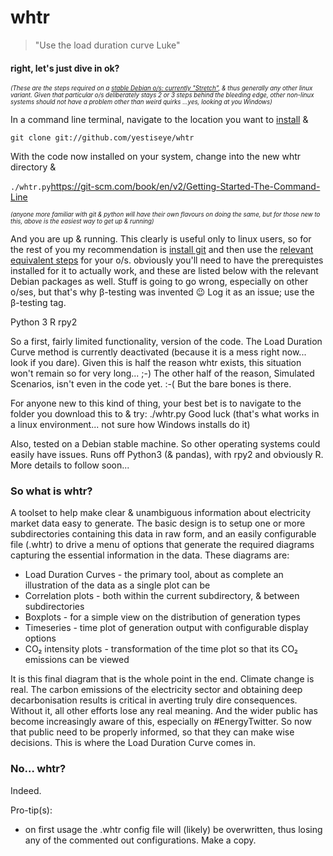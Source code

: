 # whtr
> "Use the load duration curve Luke"

#### right, let's just dive in ok?
<sub><sup>*(These are the steps required on a [stable Debian o/s: currently "Stretch"](https://wiki.debian.org/DebianStable), & thus generally any other linux variant.  Given that particular o/s deliberately stays 2 or 3 steps behind the bleeding edge, other non-linux systems should not have a problem other than weird quirks …yes, looking at you Windows)*</sup></sub>

In a command line terminal, navigate to the location you want to [install]((https://git-scm.com/docs/git-clone)) &

```git clone git://github.com/yestiseye/whtr```

With the code now installed on your system, change into the new whtr directory &

```./whtr.py```https://git-scm.com/book/en/v2/Getting-Started-The-Command-Line

<sub><sup>*(anyone more familiar with git & python will have their own flavours on doing the same, but for those new to this, above is the easiest way to get up & running)*</sup></sub>

And you are up & running.  This clearly is useful only to linux users, so for the rest of you my recommendation is [install git](https://gist.github.com/derhuerst/1b15ff4652a867391f03) and then use the [relevant equivalent steps](https://git-scm.com/book/en/v2/Getting-Started-The-Command-Line) for your o/s.
obviously you'll need to have the prerequistes installed for it to actually work, and these are listed below with the relevant Debian packages as well.  Stuff is going to go wrong, especially on other o/ses, but that's why β-testing was invented :wink:  Log it as an issue; use the β-testing tag.

Python 3
R
rpy2

So a first, fairly limited functionality, version of the code.  The Load Duration Curve method is currently deactivated (because it is a mess right now... look if you dare).  Given this is half the reason whtr exists, this situation won't remain so for very long... ;-)  The other half of the reason, Simulated Scenarios, isn't even in the code yet. :-(
But the bare bones is there.

For anyone new to this kind of thing, your best bet is to navigate to the folder you download this to & try: ./whtr.py
Good luck (that's what works in a linux environment... not sure how Windows installs do it)

Also, tested on a Debian stable machine.  So other operating systems could easily have issues.  Runs off Python3 (& pandas), with rpy2 and obviously R.
More details to follow soon...

### So what is whtr?
A toolset to help make clear & unambiguous information about electricity market data easy to generate.  The basic design is to setup one or more subdirectories containing this data in raw form, and an easily configurable file (.whtr) to drive a menu of options that generate the required diagrams capturing the essential information in the data. These diagrams are:
 * Load Duration Curves - the primary tool, about as complete an illustration of the data as a single plot can be
 * Correlation plots - both within the current subdirectory, & between subdirectories
 * Boxplots - for a simple view on the distribution of generation types
 * Timeseries - time plot of generation output with configurable display options
 * CO₂ intensity plots - transformation of the time plot so that its CO₂ emissions can be viewed

It is this final diagram that is the whole point in the end.  Climate change is real.  The carbon emissions of the electricity sector and obtaining deep decarbonisation results is critical in averting truly dire consequences.  Without it, all other efforts lose any real meaning.  And the wider public has become increasingly aware of this, especially on #EnergyTwitter.  So now that public need to be properly informed, so that they can make wise decisions.
This is where the Load Duration Curve comes in.

### No… whtr?
Indeed.

Pro-tip(s):
 * on first usage the .whtr config file will (likely) be overwritten, thus losing any of the commented out configurations. Make a copy.

